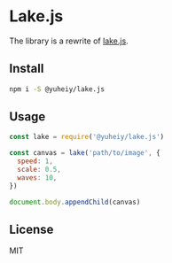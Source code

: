 # Lake.js

The library is a rewrite of [lake.js](http://alligatr.co.uk/lake.js/).

## Install

```bash
npm i -S @yuheiy/lake.js
```

## Usage

```javascript
const lake = require('@yuheiy/lake.js')

const canvas = lake('path/to/image', {
  speed: 1,
  scale: 0.5,
  waves: 10,
})

document.body.appendChild(canvas)
```

## License

MIT
